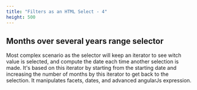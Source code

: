 ```yaml
---
title: "Filters as an HTML Select - 4"
height: 500
---
```


## Months over several years range selector
Most complex scenario as the selector will keep an iterator to see witch value is selected, and compute the date each time another selection is made. It's based on this iterator by starting from the starting date and increasing the number of months by this iterator to get back to the selection. It manipulates facets, dates, and advanced angularJs expression.
